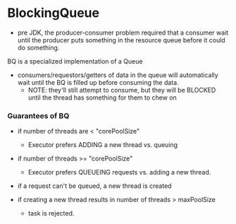 # BlockingQueue
- pre JDK, the producer-consumer problem required that a consumer wait until the 
producer puts something in the resource queue before it could do something.

BQ is a specialized implementation of a Queue
- consumers/requestors/getters of data in the queue will automatically wait until the BQ is 
filled up before consuming the data. 
    - NOTE: they'll still attempt to consume, but they will be BLOCKED until the thread has
    something for them to chew on
    
### Guarantees of BQ
- if number of threads are < "corePoolSize"
    - Executor prefers ADDING a new thread vs. queuing
    
- if number of threads >= "corePoolSize"
    - Executor prefers QUEUEING requests vs. adding a new thread.
    
- if a request can't be queued, a new thread is created

- if creating a new thread results in number of threads > maxPoolSize
    - task is rejected. 